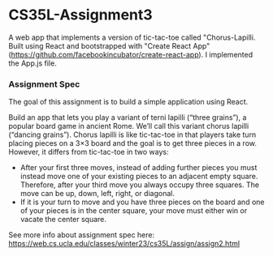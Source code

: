 # CS35L-Assignment3

A web app that implements a version of tic-tac-toe called "Chorus-Lapilli. Built using React and bootstrapped with "Create React App"(https://github.com/facebookincubator/create-react-app).
I implemented the App.js file.

### Assignment Spec 
The goal of this assignment is to build a simple application using React.

Build an app that lets you play a variant of terni lapilli (“three grains”), a popular board game in ancient Rome. We’ll call this variant chorus lapilli (“dancing grains”). Chorus lapilli is like tic-tac-toe in that players take turn placing pieces on a 3×3 board and the goal is to get three pieces in a row. However, it differs from tic-tac-toe in two ways:
- After your first three moves, instead of adding further pieces you must instead move one of your existing pieces to an adjacent empty square. Therefore, after your third move you always occupy three squares. The move can be up, down, left, right, or diagonal.
- If it is your turn to move and you have three pieces on the board and one of your pieces is in the center square, your move must either win or vacate the center square.

See more info about assignment spec here: https://web.cs.ucla.edu/classes/winter23/cs35L/assign/assign2.html
